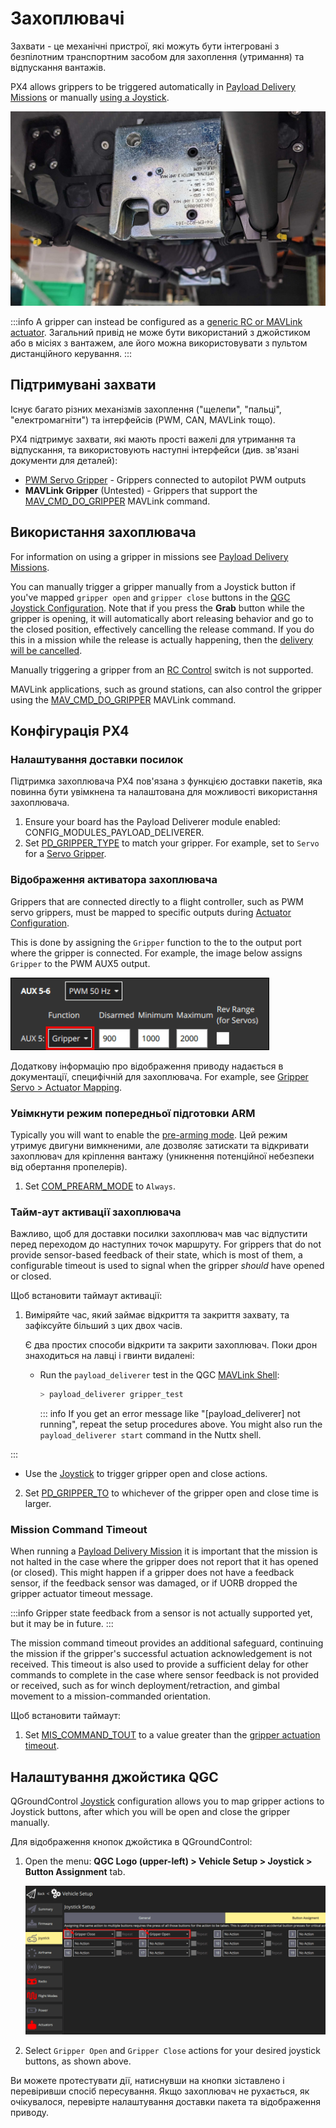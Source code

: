 # Захоплювачі

Захвати - це механічні пристрої, які можуть бути інтегровані з безпілотним транспортним засобом для захоплення (утримання) та відпускання вантажів.

PX4 allows grippers to be triggered automatically in [Payload Delivery Missions](../flying/package_delivery_mission.md) or manually [using a Joystick](#qgc-joystick-configuration).

![High-load gripper example](../../assets/hardware/grippers/highload_gripper_example.jpg)

:::info
A gripper can instead be configured as a [generic RC or MAVLink actuator](../payloads/generic_actuator_control.md#generic-actuator-control-with-rc).
Загальний привід не може бути використаний з джойстиком або в місіях з вантажем, але його можна використовувати з пультом дистанційного керування.
:::

## Підтримувані захвати

Існує багато різних механізмів захоплення ("щелепи", "пальці", "електромагніти") та інтерфейсів (PWM, CAN, MAVLink тощо).

PX4 підтримує захвати, які мають прості важелі для утримання та відпускання, та використовують наступні інтерфейси (див. зв'язані документи для деталей):

- [PWM Servo Gripper](gripper_servo.md) - Grippers connected to autopilot PWM outputs
- **MAVLink Gripper** (Untested) - Grippers that support the [MAV_CMD_DO_GRIPPER](https://mavlink.io/en/messages/common.html#MAV_CMD_DO_GRIPPER) MAVLink command.

## Використання захоплювача

For information on using a gripper in missions see [Payload Delivery Missions](../flying/package_delivery_mission.md).

You can manually trigger a gripper manually from a Joystick button if you've mapped `gripper open` and `gripper close` buttons in the [QGC Joystick Configuration](#qgc-joystick-configuration).
Note that if you press the **Grab** button while the gripper is opening, it will automatically abort releasing behavior and go to the closed position, effectively cancelling the release command.
If you do this in a mission while the release is actually happening, then the [delivery will be cancelled](../flying/package_delivery_mission.md#manual-control-of-gripper-in-missions).

Manually triggering a gripper from an [RC Control](../getting_started/rc_transmitter_receiver.md) switch is not supported.

MAVLink applications, such as ground stations, can also control the gripper using the [MAV_CMD_DO_GRIPPER](https://mavlink.io/en/messages/common.html#MAV_CMD_DO_GRIPPER) MAVLink command.

## Конфігурація PX4

### Налаштування доставки посилок

Підтримка захоплювача PX4 пов'язана з функцією доставки пакетів, яка повинна бути увімкнена та налаштована для можливості використання захоплювача.

1. Ensure your board has the Payload Deliverer module enabled: CONFIG_MODULES_PAYLOAD_DELIVERER.
2. Set [PD_GRIPPER_TYPE](../advanced_config/parameter_reference.md#PD_GRIPPER_TYPE) to match your gripper.
   For example, set to `Servo` for a [Servo Gripper](gripper_servo.md).

### Відображення активатора захоплювача

Grippers that are connected directly to a flight controller, such as PWM servo grippers, must be mapped to specific outputs during [Actuator Configuration](../config/actuators.md#actuator-outputs).

This is done by assigning the `Gripper` function to the to the output port where the gripper is connected.
For example, the image below assigns `Gripper` to the PWM AUX5 output.

![Gripper output mapping](../../assets/config/gripper/qgc_gripper_actuator_output_small.png)

Додаткову інформацію про відображення приводу надається в документації, специфічній для захоплювача.
For example, see [Gripper Servo > Actuator Mapping](../peripherals/gripper_servo.md#actuator-mapping).

### Увімкнути режим попередньої підготовки ARM

Typically you will want to enable the [pre-arming mode](../advanced_config/prearm_arm_disarm.md).
Цей режим утримує двигуни вимкненими, але дозволяє затискати та відкривати захоплювач для кріплення вантажу (уникнення потенційної небезпеки від обертання пропелерів).

1. Set [COM_PREARM_MODE](../advanced_config/parameter_reference.md#COM_PREARM_MODE) to `Always`.

### Тайм-аут активації захоплювача

Важливо, щоб для доставки посилки захоплювач мав час відпустити перед переходом до наступних точок маршруту.
For grippers that do not provide sensor-based feedback of their state, which is most of them, a configurable timeout is used to signal when the gripper _should_ have opened or closed.

Щоб встановити таймаут активації:

1. Виміряйте час, який займає відкриття та закриття захвату, та зафіксуйте більший з цих двох часів.

   Є два простих способи відкрити та закрити захоплювач.
   Поки дрон знаходиться на лавці і гвинти видалені:

   - Run the `payload_deliverer` test in the QGC [MAVLink Shell](../debug/mavlink_shell.md):

     ```sh
     > payload_deliverer gripper_test
     ```

     ::: info
     If you get an error message like "[payload_deliverer] not running", repeat the setup procedures above.
     You might also run the `payload_deliverer start` command in the Nuttx shell.

:::

   - Use the [Joystick](#qgc-joystick-configuration) to trigger gripper open and close actions.

2. Set [PD_GRIPPER_TO](../advanced_config/parameter_reference.md#PD_GRIPPER_TO) to whichever of the gripper open and close time is larger.

### Mission Command Timeout

When running a [Payload Delivery Mission](../flying/package_delivery_mission.md) it is important that the mission is not halted in the case where the gripper does not report that it has opened (or closed).
This might happen if a gripper does not have a feedback sensor, if the feedback sensor was damaged, or if UORB dropped the gripper actuator timeout message.

:::info
Gripper state feedback from a sensor is not actually supported yet, but it may be in future.
:::

The mission command timeout provides an additional safeguard, continuing the mission if the gripper's successful actuation acknowledgement is not received.
This timeout is also used to provide a sufficient delay for other commands to complete in the case where sensor feedback is not provided or received, such as for winch deployment/retraction, and gimbal movement to a mission-commanded orientation.

Щоб встановити таймаут:

1. Set [MIS_COMMAND_TOUT](../advanced_config/parameter_reference.md#MIS_COMMAND_TOUT) to a value greater than the [gripper actuation timeout](#gripper-actuation-timeout).

## Налаштування джойстика QGC

QGroundControl [Joystick](../config/joystick.md) configuration allows you to map gripper actions to Joystick buttons, after which you will be open and close the gripper manually.

Для відображення кнопок джойстика в QGroundControl:

1. Open the menu: **QGC Logo (upper-left) > Vehicle Setup > Joystick > Button Assignment** tab.

   ![Gripper action mapping](../../assets/config/gripper/qgc_gripper_actions_joystick.png)

2. Select `Gripper Open` and `Gripper Close` actions for your desired joystick buttons, as shown above.

Ви можете протестувати дії, натиснувши на кнопки зіставлено і перевіривши спосіб пересування.
Якщо захоплювач не рухається, як очікувалося, перевірте налаштування доставки пакета та відображення приводу.
